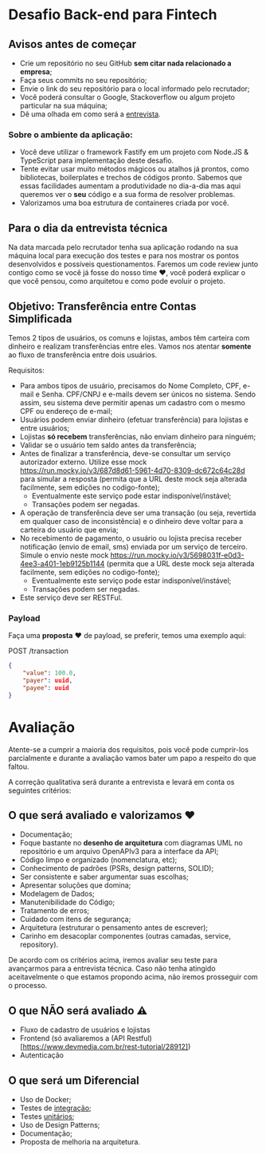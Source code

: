 # Desafio Back-end para Fintech

## Avisos antes de começar

-   Crie um repositório no seu GitHub **sem citar nada relacionado a empresa**;
-   Faça seus commits no seu repositório;
-   Envie o link do seu repositório para o local informado pelo recrutador;
-   Você poderá consultar o Google, Stackoverflow ou algum projeto particular na sua máquina;
-   Dê uma olhada em como será a [entrevista](#para-o-dia-da-entrevista-técnica).

### Sobre o ambiente da aplicação:

-   Você deve utilizar o framework Fastify em um projeto com Node.JS & TypeScript para implementação deste desafio.
-   Tente evitar usar muito métodos mágicos ou atalhos já prontos, como bibliotecas, boilerplates e trechos de códigos pronto. Sabemos que essas facilidades aumentam a produtividade no dia-a-dia mas aqui queremos ver o **seu** código e a sua forma de resolver problemas.
-   Valorizamos uma boa estrutura de containeres criada por você.

## Para o dia da entrevista técnica

Na data marcada pelo recrutador tenha sua aplicação rodando na sua máquina local para execução dos testes e para nos mostrar os pontos desenvolvidos e possíveis questionamentos.
Faremos um code review junto contigo como se você já fosse do nosso time :heart:, você poderá explicar o que você pensou, como arquitetou e como pode evoluir o projeto.

## Objetivo: Transferência entre Contas Simplificada

Temos 2 tipos de usuários, os comuns e lojistas, ambos têm carteira com dinheiro e realizam transferências entre eles. Vamos nos atentar **somente** ao fluxo de transferência entre dois usuários.

Requisitos:

-   Para ambos tipos de usuário, precisamos do Nome Completo, CPF, e-mail e Senha. CPF/CNPJ e e-mails devem ser únicos no sistema. Sendo assim, seu sistema deve permitir apenas um cadastro com o mesmo CPF ou endereço de e-mail;
-   Usuários podem enviar dinheiro (efetuar transferência) para lojistas e entre usuários;
-   Lojistas **só recebem** transferências, não enviam dinheiro para ninguém;
-   Validar se o usuário tem saldo antes da transferência;
-   Antes de finalizar a transferência, deve-se consultar um serviço autorizador externo. Utilize esse mock https://run.mocky.io/v3/687d8d61-5961-4d70-8309-dc672c64c28d para simular a resposta (permita que a URL deste mock seja alterada facilmente, sem edições no codigo-fonte);
    - Eventualmente este serviço pode estar indisponível/instável;
    - Transações podem ser negadas.
-   A operação de transferência deve ser uma transação (ou seja, revertida em qualquer caso de inconsistência) e o dinheiro deve voltar para a carteira do usuário que envia;
-   No recebimento de pagamento, o usuário ou lojista precisa receber notificação (envio de email, sms) enviada por um serviço de terceiro. Simule o envio neste mock https://run.mocky.io/v3/5698031f-e0d3-4ee3-a401-1eb9125b1144 (permita que a URL deste mock seja alterada facilmente, sem edições no codigo-fonte);
    - Eventualmente este serviço pode estar indisponível/instável;
    - Transações podem ser negadas.
-   Este serviço deve ser RESTFul.

### Payload

Faça uma **proposta** :heart: de payload, se preferir, temos uma exemplo aqui:

POST /transaction

```json
{
    "value": 100.0,
    "payer": uuid,
    "payee": uuid
}
```

# Avaliação

Atente-se a cumprir a maioria dos requisitos, pois você pode cumprir-los parcialmente e durante a avaliação vamos bater um papo a respeito do que faltou.

A correção qualitativa será durante a entrevista e levará em conta os seguintes critérios:

## O que será avaliado e valorizamos :heart:

-   Documentação;
-   Foque bastante no **desenho de arquitetura** com diagramas UML no repositório e um arquivo OpenAPIv3 para a interface da API;
-   Código limpo e organizado (nomenclatura, etc);
-   Conhecimento de padrões (PSRs, design patterns, SOLID);
-   Ser consistente e saber argumentar suas escolhas;
-   Apresentar soluções que domina;
-   Modelagem de Dados;
-   Manutenibilidade do Código;
-   Tratamento de erros;
-   Cuidado com itens de segurança;
-   Arquitetura (estruturar o pensamento antes de escrever);
-   Carinho em desacoplar componentes (outras camadas, service, repository).

De acordo com os critérios acima, iremos avaliar seu teste para avançarmos para a entrevista técnica.
Caso não tenha atingido aceitavelmente o que estamos propondo acima, não iremos prosseguir com o processo.

## O que NÃO será avaliado :warning:

-   Fluxo de cadastro de usuários e lojistas
-   Frontend (só avaliaremos a (API Restful)[https://www.devmedia.com.br/rest-tutorial/28912])
-   Autenticação

## O que será um Diferencial

-   Uso de Docker;
-   Testes de [integração](https://www.atlassian.com/continuous-delivery/software-testing/types-of-software-testing);
-   Testes [unitários](https://www.atlassian.com/continuous-delivery/software-testing/types-of-software-testing);
-   Uso de Design Patterns;
-   Documentação;
-   Proposta de melhoria na arquitetura.
